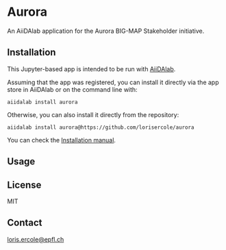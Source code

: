 # Aurora

An AiiDAlab application for the Aurora BIG-MAP Stakeholder initiative.

## Installation

This Jupyter-based app is intended to be run with [AiiDAlab](https://www.materialscloud.org/aiidalab).

Assuming that the app was registered, you can install it directly via the app store in AiiDAlab or on the command line with:
```
aiidalab install aurora
```
Otherwise, you can also install it directly from the repository:
```
aiidalab install aurora@https://github.com/lorisercole/aurora
```

You can check the [Installation manual](aurora_aiida_tutorial.md).

## Usage

## License

MIT

## Contact

loris.ercole@epfl.ch
